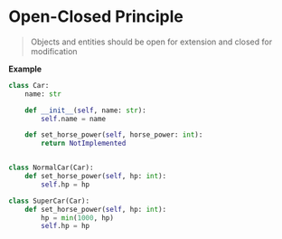 # Open-Closed Principle

> Objects and entities should be open for extension and closed for modification

**Example**
```python
class Car:
    name: str

    def __init__(self, name: str):
        self.name = name

    def set_horse_power(self, horse_power: int):
        return NotImplemented


class NormalCar(Car):
    def set_horse_power(self, hp: int):
        self.hp = hp

class SuperCar(Car):
    def set_horse_power(self, hp: int):
        hp = min(1000, hp)
        self.hp = hp
```
